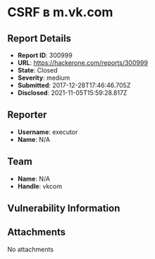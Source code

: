 # CSRF в m.vk.com

## Report Details
- **Report ID**: 300999
- **URL**: https://hackerone.com/reports/300999
- **State**: Closed
- **Severity**: medium
- **Submitted**: 2017-12-28T17:46:46.705Z
- **Disclosed**: 2021-11-05T15:59:28.817Z

## Reporter
- **Username**: executor
- **Name**: N/A

## Team
- **Name**: N/A
- **Handle**: vkcom

## Vulnerability Information


## Attachments
No attachments

